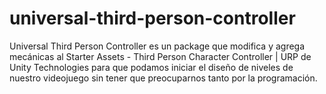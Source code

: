 # universal-third-person-controller
Universal Third Person Controller es un package que modifica y agrega mecánicas al Starter Assets - Third Person Character Controller | URP de Unity Technologies para que podamos iniciar el diseño de niveles de nuestro videojuego sin tener que preocuparnos tanto por la programación.
